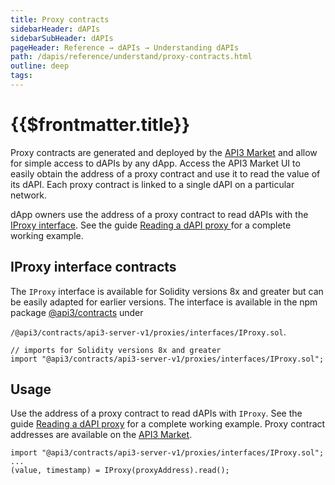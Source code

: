 ```yaml
---
title: Proxy contracts
sidebarHeader: dAPIs
sidebarSubHeader: dAPIs
pageHeader: Reference → dAPIs → Understanding dAPIs
path: /dapis/reference/understand/proxy-contracts.html
outline: deep
tags:
---
```


<PageHeader/>

# {{$frontmatter.title}}

Proxy contracts are generated and deployed by the
[API3 Market](https://market.api3.org) and allow for simple access to dAPIs by
any dApp. Access the API3 Market UI to easily obtain the address of a proxy
contract and use it to read the value of its dAPI. Each proxy contract is linked
to a single dAPI on a particular network.

dApp owners use the address of a proxy contract to read dAPIs with the
[IProxy interface](#iproxy-interface-contracts). See the guide
[Reading a dAPI proxy ](/dapis/guides/read-a-dapi/) for a complete working
example.

## IProxy interface contracts

The `IProxy` interface is available for Solidity versions 8x and greater but can
be easily adapted for earlier versions. The interface is available in the npm
package [@api3/contracts](https://www.npmjs.com/package/@api3/contracts) under

`/@api3/contracts/api3-server-v1/proxies/interfaces/IProxy.sol`.

```solidity
// imports for Solidity versions 8x and greater
import "@api3/contracts/api3-server-v1/proxies/interfaces/IProxy.sol";
```

## Usage

Use the address of a proxy contract to read dAPIs with `IProxy`. See the guide
[Reading a dAPI proxy](/dapis/guides/read-a-dapi/) for a complete working
example. Proxy contract addresses are available on the
[API3 Market](https://market.api3.org).

```solidity
import "@api3/contracts/api3-server-v1/proxies/interfaces/IProxy.sol";
...
(value, timestamp) = IProxy(proxyAddress).read();

```
